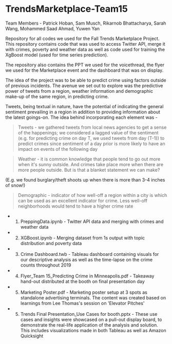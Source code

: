 # TrendsMarketplace-Team15

Team Members - Patrick Hoban, Sam Musch, Rikarnob Bhattacharya, Sarah Wang, Mohammed Saad Ahmad, Yuwen Yan

Repository for all codes we used for the Fall Trends Marketplace Project. This repository contains code that was used to access Twitter API, merge it with crimes, poverty and weather data as well as code used for training the XgBoost model (used for time series prediction).

The repository also contains the PPT we used for the voicethread, the flyer we used for the Marketplace event and the dashboard that was on display.

The idea of the project was to be able to predict crime using factors outside of previous incidents. The avenue we set out to explore was the predictive power of tweets from a region, weather information and demographic make-up of the same region, in predicting crime.

Tweets, being textual in nature, have the potential of indicating the general sentiment prevailing in a region in addition to providing information about the latest goings-on. The idea behind incorporating each element was - 

> Tweets - we gathered tweets from local news agencies to get a sense of the happenings; we considered a lagged value of the sentiment (e.g. for predicting crime on day T, we used tweets from day (T-1)) to predict crimes since sentiment of a day prior is more likely to have an impact on events of the following day

> Weather - it is common knowledge that people tend to go out more when it's sunny outside. And crimes take place more when there are more people outside. But is that a blanket statement we can make? 

(E.g. we found burglary/theft shoots up when there is more than 3-4 inches of snow!)

> Demographic - indicator of how well-off a region within a city is which can be used as an excellent indicator for crime. Less well-off neighborhoods would tend to have a higher crime rate


* 1. PreppingData.ipynb - Twitter API data and merging with crimes and weather data
* 2. XGBoost.ipynb - Merging dataset from 1s output with topic distribution and poverty data
* 3. Crime Dashboard.twb - Tableau dashboard containing visuals for our descriptive analysis as well as the time-lapse on the crime counts throughout 2019
* 4. Flyer_Team 15_Predicting Crime in Minneapolis.pdf - Takeaway hand-out distributed at the booth on final presentation day
* 5. Marketing Poster.pdf - Marketing poster setup at 3 spots as standalone advertising terminals. The content was created based on learnings from Lee Thomas's session on 'Elevator Pitches'
* 5. Trends Final Presentation_Use Cases for booth.pptx - These use cases and insights were showcased on a pull-out display board, to demonstrate the real-life application of the analysis and solution. This includes visualizations made in both Tableau as well as Amazon Quicksight
